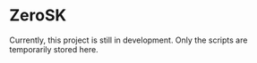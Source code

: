 # ZeroSK
Currently, this project is still in development. Only the scripts are temporarily stored here.